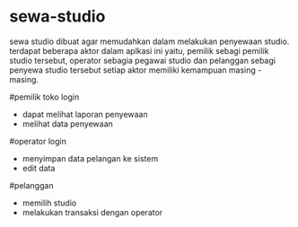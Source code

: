 # sewa-studio
sewa studio dibuat agar memudahkan dalam melakukan penyewaan studio. terdapat beberapa aktor dalam aplkasi ini yaitu, pemilik sebagi pemilik studio tersebut, operator sebagia pegawai studio dan pelanggan sebagi penyewa studio tersebut setiap aktor memiliki kemampuan masing - masing.

#pemilik toko
login
- dapat melihat laporan penyewaan
- melihat data penyewaan

#operator
login
- menyimpan data pelangan ke sistem
- edit data

#pelanggan
- memilih studio
- melakukan transaksi dengan operator
